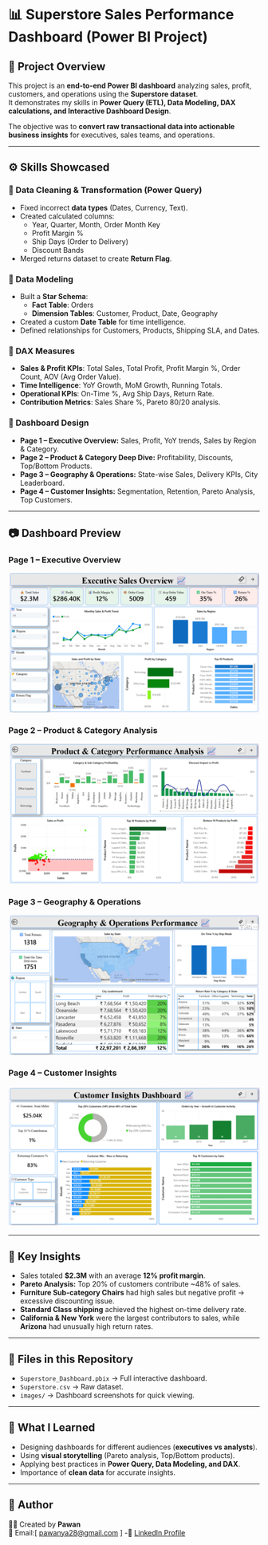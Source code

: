 # 📊 Superstore Sales Performance Dashboard (Power BI Project)

## 📝 Project Overview
This project is an **end-to-end Power BI dashboard** analyzing sales, profit, customers, and operations using the **Superstore dataset**.  
It demonstrates my skills in **Power Query (ETL), Data Modeling, DAX calculations, and Interactive Dashboard Design**.  

The objective was to **convert raw transactional data into actionable business insights** for executives, sales teams, and operations.

---

## ⚙️ Skills Showcased

### 🔹 Data Cleaning & Transformation (Power Query)
- Fixed incorrect **data types** (Dates, Currency, Text).  
- Created calculated columns:
  - Year, Quarter, Month, Order Month Key  
  - Profit Margin %  
  - Ship Days (Order to Delivery)  
  - Discount Bands  
- Merged returns dataset to create **Return Flag**.  

### 🔹 Data Modeling
- Built a **Star Schema**:
  - **Fact Table**: Orders  
  - **Dimension Tables**: Customer, Product, Date, Geography  
- Created a custom **Date Table** for time intelligence.  
- Defined relationships for Customers, Products, Shipping SLA, and Dates.  

### 🔹 DAX Measures
- **Sales & Profit KPIs**: Total Sales, Total Profit, Profit Margin %, Order Count, AOV (Avg Order Value).  
- **Time Intelligence**: YoY Growth, MoM Growth, Running Totals.  
- **Operational KPIs**: On-Time %, Avg Ship Days, Return Rate.  
- **Contribution Metrics**: Sales Share %, Pareto 80/20 analysis.  

### 🔹 Dashboard Design
- **Page 1 – Executive Overview:** Sales, Profit, YoY trends, Sales by Region & Category.  
- **Page 2 – Product & Category Deep Dive:** Profitability, Discounts, Top/Bottom Products.  
- **Page 3 – Geography & Operations:** State-wise Sales, Delivery KPIs, City Leaderboard.  
- **Page 4 – Customer Insights:** Segmentation, Retention, Pareto Analysis, Top Customers.  

---

## 📷 Dashboard Preview

### Page 1 – Executive Overview  
![Overview](images/page1_overview.png)

### Page 2 – Product & Category Analysis  
![Products](images/page2_products.png)

### Page 3 – Geography & Operations  
![Geography](images/page3_geo.png)

### Page 4 – Customer Insights  
![Customers](images/page4_customers.png)

---

## 🚀 Key Insights
- Sales totaled **$2.3M** with an average **12% profit margin**.  
- **Pareto Analysis:** Top 20% of customers contribute ~48% of sales.  
- **Furniture Sub-category Chairs** had high sales but negative profit → excessive discounting issue.  
- **Standard Class shipping** achieved the highest on-time delivery rate.  
- **California & New York** were the largest contributors to sales, while **Arizona** had unusually high return rates.  

---

## 📌 Files in this Repository
- `Superstore_Dashboard.pbix` → Full interactive dashboard.  
- `Superstore.csv` → Raw dataset.  
- `images/` → Dashboard screenshots for quick viewing.  

---

## 🎯 What I Learned
- Designing dashboards for different audiences (**executives vs analysts**).  
- Using **visual storytelling** (Pareto analysis, Top/Bottom products).  
- Applying best practices in **Power Query, Data Modeling, and DAX**.  
- Importance of **clean data** for accurate insights.  

---

## 👤 Author
👨‍💻 Created by **Pawan**    
📧 Email:[ pawanya28@gmail.com ] 
-🔗 [LinkedIn Profile](www.linkedin.com/in/pawan-yadav-b59826383) 
